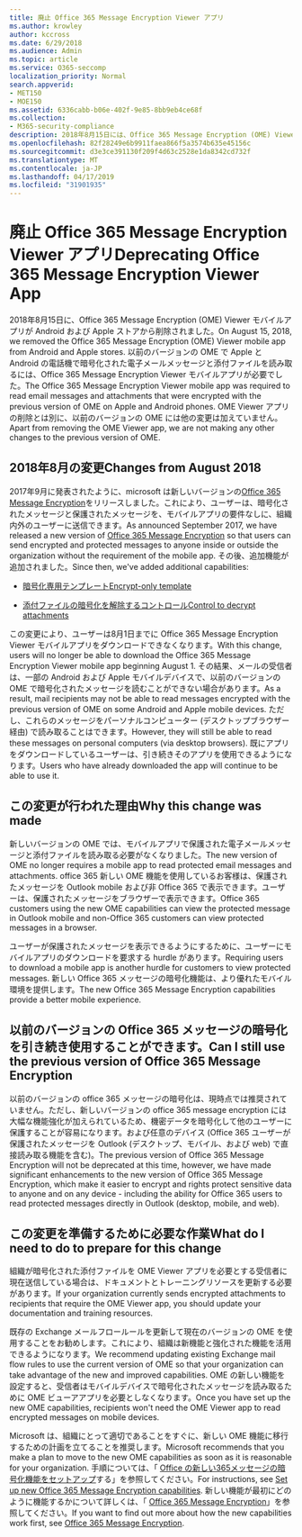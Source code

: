 ```yaml
---
title: 廃止 Office 365 Message Encryption Viewer アプリ
ms.author: krowley
author: kccross
ms.date: 6/29/2018
ms.audience: Admin
ms.topic: article
ms.service: O365-seccomp
localization_priority: Normal
search.appverid:
- MET150
- MOE150
ms.assetid: 6336cabb-b06e-402f-9e85-8bb9eb4ce68f
ms.collection:
- M365-security-compliance
description: 2018年8月15日には、Office 365 Message Encryption (OME) Viewer モバイルアプリを Android および Apple ストアから削除します。 以前のバージョンの OME で Apple と Android の電話機で暗号化された電子メールメッセージと添付ファイルを読み取るには、Office 365 Message Encryption Viewer モバイルアプリが必要でした。 OME Viewer アプリの削除とは別に、以前のバージョンの OME には他の変更は加えていません。
ms.openlocfilehash: 82f28249e6b9911faea866f5a3574b635e45156c
ms.sourcegitcommit: d3e3ce391130f209f4d63c2528e1da8342cd732f
ms.translationtype: MT
ms.contentlocale: ja-JP
ms.lasthandoff: 04/17/2019
ms.locfileid: "31901935"
---
```

# <a name="deprecating-office-365-message-encryption-viewer-app"></a><span data-ttu-id="f73f2-105">廃止 Office 365 Message Encryption Viewer アプリ</span><span class="sxs-lookup"><span data-stu-id="f73f2-105">Deprecating Office 365 Message Encryption Viewer App</span></span>

<span data-ttu-id="f73f2-106">2018年8月15日に、Office 365 Message Encryption (OME) Viewer モバイルアプリが Android および Apple ストアから削除されました。</span><span class="sxs-lookup"><span data-stu-id="f73f2-106">On August 15, 2018, we removed the Office 365 Message Encryption (OME) Viewer mobile app from Android and Apple stores.</span></span> <span data-ttu-id="f73f2-107">以前のバージョンの OME で Apple と Android の電話機で暗号化された電子メールメッセージと添付ファイルを読み取るには、Office 365 Message Encryption Viewer モバイルアプリが必要でした。</span><span class="sxs-lookup"><span data-stu-id="f73f2-107">The Office 365 Message Encryption Viewer mobile app was required to read email messages and attachments that were encrypted with the previous version of OME on Apple and Android phones.</span></span> <span data-ttu-id="f73f2-108">OME Viewer アプリの削除とは別に、以前のバージョンの OME には他の変更は加えていません。</span><span class="sxs-lookup"><span data-stu-id="f73f2-108">Apart from removing the OME Viewer app, we are not making any other changes to the previous version of OME.</span></span>
  
## <a name="changes-from-august-2018"></a><span data-ttu-id="f73f2-109">2018年8月の変更</span><span class="sxs-lookup"><span data-stu-id="f73f2-109">Changes from August 2018</span></span>

<span data-ttu-id="f73f2-110">2017年9月に発表されたように、microsoft は新しいバージョンの[Office 365 Message Encryption](https://aka.ms/ome2017)をリリースしました。これにより、ユーザーは、暗号化されたメッセージと保護されたメッセージを、モバイルアプリの要件なしに、組織内外のユーザーに送信できます。</span><span class="sxs-lookup"><span data-stu-id="f73f2-110">As announced September 2017, we have released a new version of [Office 365 Message Encryption](https://aka.ms/ome2017) so that users can send encrypted and protected messages to anyone inside or outside the organization without the requirement of the mobile app.</span></span> <span data-ttu-id="f73f2-111">その後、追加機能が追加されました。</span><span class="sxs-lookup"><span data-stu-id="f73f2-111">Since then, we've added additional capabilities:</span></span>
  
- [<span data-ttu-id="f73f2-112">暗号化専用テンプレート</span><span class="sxs-lookup"><span data-stu-id="f73f2-112">Encrypt-only template</span></span>](https://aka.ms/encryptonly)

- [<span data-ttu-id="f73f2-113">添付ファイルの暗号化を解除するコントロール</span><span class="sxs-lookup"><span data-stu-id="f73f2-113">Control to decrypt attachments</span></span>](https://techcommunity.microsoft.com/t5/Security-Privacy-and-Compliance/Admin-control-for-attachments-now-available-in-Office-365/ba-p/204007)
    
<span data-ttu-id="f73f2-114">この変更により、ユーザーは8月1日までに Office 365 Message Encryption Viewer モバイルアプリをダウンロードできなくなります。</span><span class="sxs-lookup"><span data-stu-id="f73f2-114">With this change, users will no longer be able to download the Office 365 Message Encryption Viewer mobile app beginning August 1.</span></span> <span data-ttu-id="f73f2-115">その結果、メールの受信者は、一部の Android および Apple モバイルデバイスで、以前のバージョンの OME で暗号化されたメッセージを読むことができない場合があります。</span><span class="sxs-lookup"><span data-stu-id="f73f2-115">As a result, mail recipients may not be able to read messages encrypted with the previous version of OME on some Android and Apple mobile devices.</span></span> <span data-ttu-id="f73f2-116">ただし、これらのメッセージをパーソナルコンピューター (デスクトップブラウザー経由) で読み取ることはできます。</span><span class="sxs-lookup"><span data-stu-id="f73f2-116">However, they will still be able to read these messages on personal computers (via desktop browsers).</span></span> <span data-ttu-id="f73f2-117">既にアプリをダウンロードしているユーザーは、引き続きそのアプリを使用できるようになります。</span><span class="sxs-lookup"><span data-stu-id="f73f2-117">Users who have already downloaded the app will continue to be able to use it.</span></span>
  
## <a name="why-this-change-was-made"></a><span data-ttu-id="f73f2-118">この変更が行われた理由</span><span class="sxs-lookup"><span data-stu-id="f73f2-118">Why this change was made</span></span>

<span data-ttu-id="f73f2-119">新しいバージョンの OME では、モバイルアプリで保護された電子メールメッセージと添付ファイルを読み取る必要がなくなりました。</span><span class="sxs-lookup"><span data-stu-id="f73f2-119">The new version of OME no longer requires a mobile app to read protected email messages and attachments.</span></span> <span data-ttu-id="f73f2-120">office 365 新しい OME 機能を使用しているお客様は、保護されたメッセージを Outlook mobile および非 Office 365 で表示できます。ユーザーは、保護されたメッセージをブラウザーで表示できます。</span><span class="sxs-lookup"><span data-stu-id="f73f2-120">Office 365 customers using the new OME capabilities can view the protected message in Outlook mobile and non-Office 365 customers can view protected messages in a browser.</span></span>
  
<span data-ttu-id="f73f2-121">ユーザーが保護されたメッセージを表示できるようにするために、ユーザーにモバイルアプリのダウンロードを要求する hurdle があります。</span><span class="sxs-lookup"><span data-stu-id="f73f2-121">Requiring users to download a mobile app is another hurdle for customers to view protected messages.</span></span> <span data-ttu-id="f73f2-122">新しい Office 365 メッセージの暗号化機能は、より優れたモバイル環境を提供します。</span><span class="sxs-lookup"><span data-stu-id="f73f2-122">The new Office 365 Message Encryption capabilities provide a better mobile experience.</span></span>
  
## <a name="can-i-still-use-the-previous-version-of-office-365-message-encryption"></a><span data-ttu-id="f73f2-123">以前のバージョンの Office 365 メッセージの暗号化を引き続き使用することができます。</span><span class="sxs-lookup"><span data-stu-id="f73f2-123">Can I still use the previous version of Office 365 Message Encryption</span></span>

<span data-ttu-id="f73f2-124">以前のバージョンの office 365 メッセージの暗号化は、現時点では推奨されていません。ただし、新しいバージョンの office 365 message encryption には大幅な機能強化が加えられているため、機密データを暗号化して他のユーザーに保護することが容易になります。および任意のデバイス (Office 365 ユーザーが保護されたメッセージを Outlook (デスクトップ、モバイル、および web) で直接読み取る機能を含む)。</span><span class="sxs-lookup"><span data-stu-id="f73f2-124">The previous version of Office 365 Message Encryption will not be deprecated at this time, however, we have made significant enhancements to the new version of Office 365 Message Encryption, which make it easier to encrypt and rights protect sensitive data to anyone and on any device - including the ability for Office 365 users to read protected messages directly in Outlook (desktop, mobile, and web).</span></span> 
  
## <a name="what-do-i-need-to-do-to-prepare-for-this-change"></a><span data-ttu-id="f73f2-125">この変更を準備するために必要な作業</span><span class="sxs-lookup"><span data-stu-id="f73f2-125">What do I need to do to prepare for this change</span></span>

<span data-ttu-id="f73f2-126">組織が暗号化された添付ファイルを OME Viewer アプリを必要とする受信者に現在送信している場合は、ドキュメントとトレーニングリソースを更新する必要があります。</span><span class="sxs-lookup"><span data-stu-id="f73f2-126">If your organization currently sends encrypted attachments to recipients that require the OME Viewer app, you should update your documentation and training resources.</span></span>
  
<span data-ttu-id="f73f2-127">既存の Exchange メールフロールールを更新して現在のバージョンの OME を使用することをお勧めします。これにより、組織は新機能と強化された機能を活用できるようになります。</span><span class="sxs-lookup"><span data-stu-id="f73f2-127">We recommend updating existing Exchange mail flow rules to use the current version of OME so that your organization can take advantage of the new and improved capabilities.</span></span> <span data-ttu-id="f73f2-128">OME の新しい機能を設定すると、受信者はモバイルデバイスで暗号化されたメッセージを読み取るために OME ビューアアプリを必要としなくなります。</span><span class="sxs-lookup"><span data-stu-id="f73f2-128">Once you have set up the new OME capabilities, recipients won't need the OME Viewer app to read encrypted messages on mobile devices.</span></span>
  
<span data-ttu-id="f73f2-129">Microsoft は、組織にとって適切であることをすぐに、新しい OME 機能に移行するための計画を立てることを推奨します。</span><span class="sxs-lookup"><span data-stu-id="f73f2-129">Microsoft recommends that you make a plan to move to the new OME capabilities as soon as it is reasonable for your organization.</span></span> <span data-ttu-id="f73f2-130">手順については、「 [Office の新しい365メッセージの暗号化機能をセットアップ](set-up-new-message-encryption-capabilities.md)する」を参照してください。</span><span class="sxs-lookup"><span data-stu-id="f73f2-130">For instructions, see [Set up new Office 365 Message Encryption capabilities](set-up-new-message-encryption-capabilities.md).</span></span> <span data-ttu-id="f73f2-131">新しい機能が最初にどのように機能するかについて詳しくは、「 [Office 365 Message Encryption](ome.md)」を参照してください。</span><span class="sxs-lookup"><span data-stu-id="f73f2-131">If you want to find out more about how the new capabilities work first, see [Office 365 Message Encryption](ome.md).</span></span>
  

